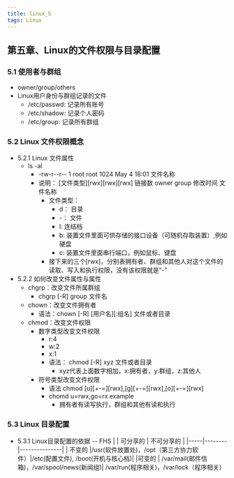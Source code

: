 ```yaml
---
title: linux_5
tags: Linux
---
```


## 第五章、Linux的文件权限与目录配置

### 5.1 使用者与群组

  * owner/group/others
  * Linux用户身份与群组记录的文件
    - /etc/passwd: 记录所有账号
    - /etc/shadow: 记录个人密码
    - /etc/group: 记录所有群组
### 5.2 Linux 文件权限概念

  * 5.2.1 Linux 文件属性
    + ls -al
      - -rw-r--r-- 1 root root 1024 May 4 18:01 文件名称
      - 说明： [文件类型][rwx][rwx][rwx] 链接数 owner group 修改时间 文件名称
        - 文件类型： 
          - d： 目录
          - -： 文件
          - l: 连结档
          - b: 装置文件里面可供存储的接口设备（可随机存取装置）,例如硬盘
          - c: 装置文件里面串行端口，例如鼠标、键盘
        - 接下来的三个[rwx]，分别表拥有者、群组和其他人对这个文件的读取、写入和执行权限，没有该权限就是“-”
  * 5.2.2 如何改变文件属性与属性
    + chgrp：改变文件所属群组
      - chgrp [-R] group 文件名
    + chown：改变文件拥有者
      - 语法：chown [-R] [用户名][:组名] 文件或者目录
    + chmod：改变文件权限
      - 数字类型改变文件权限
        - r:4
        - w:2
        - x:1
        - 语法： chmod [-R] xyz 文件或者目录
          - xyz代表上面数字相加，x:拥有者，y:群组，z:其他人
      - 符号类型改变文件权限
        - 语法 chmod [u][+-=][rwx],[g][+-=][rwx],[o][+-=][rwx]
        - chomd u=rwx,go=rx example
          - 拥有者有读写执行，群组和其他有读和执行
### 5.3 Linux 目录配置

  * 5.3.1 Linux目录配置的依据 -- FHS
    |    |  可分享的  |  不可分享的  |
    |-----|--------|---------------|
    | 不变的 |/usr(软件放置处)，/opt（第三方协力软件）|/etc(配置文件), /boot(开机与核心档)|
    |可变的  | /var/mail(邮件信箱)，/var/spool/news(新闻组)| /var/run(程序相关)，/var/lock（程序相关）
